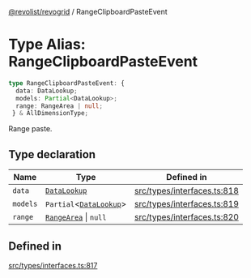 [@revolist/revogrid](README.md) / RangeClipboardPasteEvent

# Type Alias: RangeClipboardPasteEvent

```ts
type RangeClipboardPasteEvent: {
  data: DataLookup;
  models: Partial<DataLookup>;
  range: RangeArea | null;
 } & AllDimensionType;
```

Range paste.

## Type declaration

| Name | Type | Defined in |
| ------ | ------ | ------ |
| `data` | [`DataLookup`](TypeAlias.DataLookup.md) | [src/types/interfaces.ts:818](https://github.com/revolist/revogrid/blob/7eb028636fe9635cf32f3cf0775076c9e2dde053/src/types/interfaces.ts#L818) |
| `models` | `Partial`\<[`DataLookup`](TypeAlias.DataLookup.md)\> | [src/types/interfaces.ts:819](https://github.com/revolist/revogrid/blob/7eb028636fe9635cf32f3cf0775076c9e2dde053/src/types/interfaces.ts#L819) |
| `range` | [`RangeArea`](TypeAlias.RangeArea.md) \| `null` | [src/types/interfaces.ts:820](https://github.com/revolist/revogrid/blob/7eb028636fe9635cf32f3cf0775076c9e2dde053/src/types/interfaces.ts#L820) |

## Defined in

[src/types/interfaces.ts:817](https://github.com/revolist/revogrid/blob/7eb028636fe9635cf32f3cf0775076c9e2dde053/src/types/interfaces.ts#L817)

